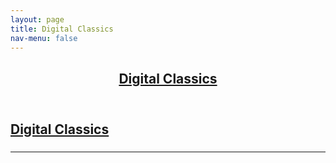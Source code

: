 ```yaml
---
layout: page
title: Digital Classics
nav-menu: false
---
```


<!-- Main -->
<div id="main" class="alt">

<!-- One -->
<section id="one">
	<div class="inner">
		<header class="major">
			<h1><a href="" target="_blank">Digital Classics</a></h1>
		</header>

<!-- Content -->
<h1 id="content"></h1>
<h1><a href="" target="_blank">Digital Classics</a></h1>
 <div class="row">
	<div class="6u 12u$(small)">
		<h3></h3>
		<p></p>
	</div>
	<div class="6u$ 12u$(small)">
		<h3></h3>
		<p></p>
	</div> 

	
</div>

<hr class="major" />
